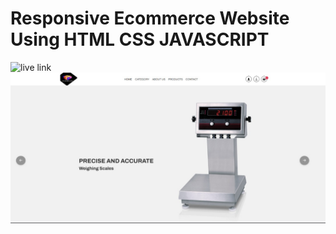 # Responsive Ecommerce Website Using HTML CSS JAVASCRIPT
![live link]("https://0206neha.github.io/Web-Devlopment-E-commerce-website/")
![](kumbhar.jpeg)
